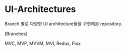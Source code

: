 # UI-Architectures

Branch 별로 다양한 UI architecture들을 구현해본 repository.


[Branches]

MVC, MVP, MVVM, MVI, Redux, Flux
